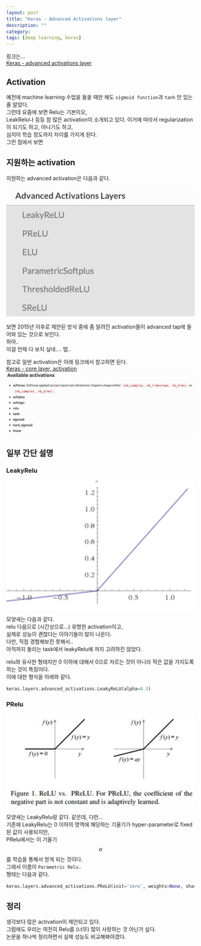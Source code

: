 ```yaml
---
layout: post
title: "Keras - Advanced Activations layer"
description: ""
category:
tags: [deep learning, keras]
---
```


링크는…   
[Keras - advanced activations layer](https://keras.io/layers/advanced-activations/)

## Activation
예전에 machine learning 수업을 들을 때만 해도 `sigmoid function`과 `tanh` 만 있는 줄 알았다.  
그런데 요즘에 보면 Relu는 기본이오,  
LeakRelu나 등등 참 많은 activation이 소개되고 있다. 이거에 따라서 regularization이 되기도 하고, 아니기도 하고,  
심지어 학습 정도까지 차이를 가지게 된다.   
그런 점에서 보면 

## 지원하는 activation
지원하는 advanced activation은 다음과 같다.  

![](/assets/2017-02-15-Keras_-_Advanced_Activations_layer/A75220E6-A409-4651-8385-410301CFDB32.png)

보면 2015년 이후로 제안된 방식 중에 좀 알려진 activation들이 advanced tap에 들어와 있는 것으로 보인다.  
하아..   
이걸 언제 다 보지 싶네….  떱..  

참고로 일반 activation은 아래 링크에서 참고하면 된다.  
[Keras - core layer, activation](https://keras.io/layers/core/#activation)
![](/assets/2017-02-15-Keras_-_Advanced_Activations_layer/F3A60478-6BC3-42E8-B779-2126D42A8B16.png)



## 일부 간단 설명

### LeakyRelu

![](/assets/2017-02-15-Keras_-_Advanced_Activations_layer/34C3D5E1-6B97-4666-89AF-D10BD6B10F3D.png)

모양새는 다음과 같다.   
relu 다음으로 (시간상으로…) 유명한 activation이고,  
실제로 성능이 괜찮다는 이야기들이 많이 나온다.  
다만, 직접 경험해보진 못해서..  
아직까지 돌리는 task에서 leakyRelu에 까지 고려하진 않았다.

relu와 유사한 형태지만 0 이하에 대해서 0으로 자르는 것이 아니라 작은 값을 가지도록 하는 것이 특징이다.   
이에 대한 형식을 아래와 같다.  

```python
keras.layers.advanced_activations.LeakyReLU(alpha=0.3)
```

### PRelu

![](/assets/2017-02-15-Keras_-_Advanced_Activations_layer/E533E2F8-B9B3-440A-887C-9E46DCDC1CC7.png)

모양새는 LeakyRelu랑 같다. 같은데, 다만…  
기존에 LeakyRelu는 0 이하의 영역에 해당하는 기울기가 hyper-parameter로 fixed된 값이 사용되지만,  
PRelu에서는 이 기울기 $$\alpha$$를 학습을 통해서 얻게 되는 것이다.  
그래서 이름이 `Parametric Relu`..  
형태는 다음과 같다.  

```python
keras.layers.advanced_activations.PReLU(init='zero', weights=None, shared_axes=None)
```


## 정리
생각보다 많은 activation이 제안되고 있다.  
그럼에도 우리는 여전히 Relu를 (너무) 많이 사랑하는 것 아닌가 싶다.  
논문을 하나씩 정리하면서 실제 성능도 비교해봐야겠다.  
